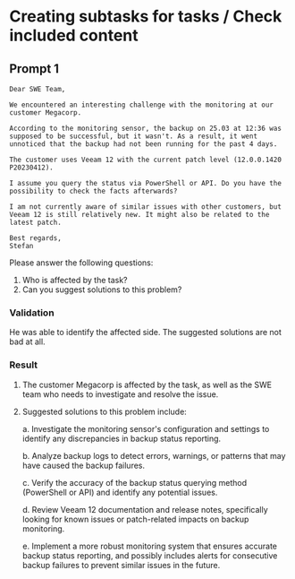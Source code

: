 # Creating subtasks for tasks / Check included content

## Prompt 1

```
Dear SWE Team,

We encountered an interesting challenge with the monitoring at our customer Megacorp.

According to the monitoring sensor, the backup on 25.03 at 12:36 was supposed to be successful, but it wasn't. As a result, it went unnoticed that the backup had not been running for the past 4 days.

The customer uses Veeam 12 with the current patch level (12.0.0.1420 P20230412).

I assume you query the status via PowerShell or API. Do you have the possibility to check the facts afterwards?

I am not currently aware of similar issues with other customers, but Veeam 12 is still relatively new. It might also be related to the latest patch.

Best regards,
Stefan
```

Please answer the following questions:

1. Who is affected by the task?
2. Can you suggest solutions to this problem?

### Validation

He was able to identify the affected side. The suggested solutions are not bad at all.

### Result

1. The customer Megacorp is affected by the task, as well as the SWE team who needs to investigate and resolve the issue.

2. Suggested solutions to this problem include:

   a. Investigate the monitoring sensor's configuration and settings to identify any discrepancies in backup status reporting.

   b. Analyze backup logs to detect errors, warnings, or patterns that may have caused the backup failures.

   c. Verify the accuracy of the backup status querying method (PowerShell or API) and identify any potential issues.

   d. Review Veeam 12 documentation and release notes, specifically looking for known issues or patch-related impacts on backup monitoring.

   e. Implement a more robust monitoring system that ensures accurate backup status reporting, and possibly includes alerts for consecutive backup failures to prevent similar issues in the future.
